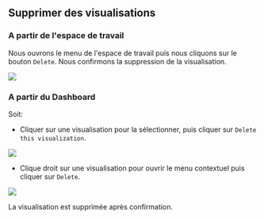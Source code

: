 ## Supprimer des visualisations

### A partir de l'espace de travail

Nous ouvrons le menu de l'espace de travail puis nous cliquons sur le bouton ```Delete```. Nous confirmons la suppression de la visualisation. 

![](https://github.com/Linkurious/linkurious-enterprise-manual/raw/master/en/manage/Menu.png)

### A partir du Dashboard

Soit:

* Cliquer sur une visualisation pour la sélectionner, puis cliquer sur ```Delete this visualization```.

![](https://github.com/Linkurious/linkurious-enterprise-manual/raw/master/en/manage/DeleteDashboard.png)


* Clique droit sur une visualisation pour ouvrir le menu contextuel puis cliquer sur ```Delete```.

![](https://github.com/Linkurious/linkurious-enterprise-manual/raw/master/en/manage/DeleteRight.png)


La visualisation est supprimée après confirmation.

